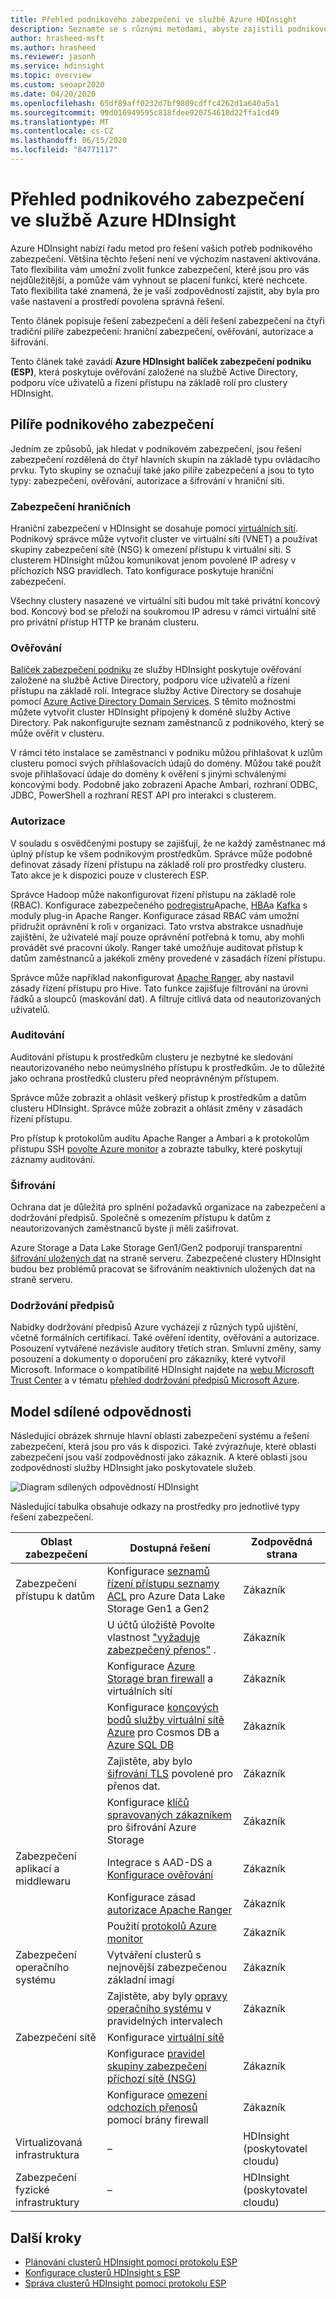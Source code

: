 ```yaml
---
title: Přehled podnikového zabezpečení ve službě Azure HDInsight
description: Seznamte se s různými metodami, abyste zajistili podnikové zabezpečení ve službě Azure HDInsight.
author: hrasheed-msft
ms.author: hrasheed
ms.reviewer: jasonh
ms.service: hdinsight
ms.topic: overview
ms.custom: seoapr2020
ms.date: 04/20/2020
ms.openlocfilehash: 65df89aff0232d7bf9809cdffc4262d1a640a5a1
ms.sourcegitcommit: 99d016949595c818fdee920754618d22ffa1cd49
ms.translationtype: MT
ms.contentlocale: cs-CZ
ms.lasthandoff: 06/15/2020
ms.locfileid: "84771117"
---
```

# <a name="overview-of-enterprise-security-in-azure-hdinsight"></a>Přehled podnikového zabezpečení ve službě Azure HDInsight

Azure HDInsight nabízí řadu metod pro řešení vašich potřeb podnikového zabezpečení. Většina těchto řešení není ve výchozím nastavení aktivována. Tato flexibilita vám umožní zvolit funkce zabezpečení, které jsou pro vás nejdůležitější, a pomůže vám vyhnout se placení funkcí, které nechcete. Tato flexibilita také znamená, že je vaší zodpovědností zajistit, aby byla pro vaše nastavení a prostředí povolena správná řešení.

Tento článek popisuje řešení zabezpečení a dělí řešení zabezpečení na čtyři tradiční pilíře zabezpečení: hraniční zabezpečení, ověřování, autorizace a šifrování.

Tento článek také zavádí **Azure HDInsight balíček zabezpečení podniku (ESP)**, která poskytuje ověřování založené na službě Active Directory, podporu více uživatelů a řízení přístupu na základě rolí pro clustery HDInsight.

## <a name="enterprise-security-pillars"></a>Pilíře podnikového zabezpečení

Jedním ze způsobů, jak hledat v podnikovém zabezpečení, jsou řešení zabezpečení rozdělená do čtyř hlavních skupin na základě typu ovládacího prvku. Tyto skupiny se označují také jako pilíře zabezpečení a jsou to tyto typy: zabezpečení, ověřování, autorizace a šifrování v hraniční síti.

### <a name="perimeter-security"></a>Zabezpečení hraničních

Hraniční zabezpečení v HDInsight se dosahuje pomocí [virtuálních sítí](../hdinsight-plan-virtual-network-deployment.md). Podnikový správce může vytvořit cluster ve virtuální síti (VNET) a používat skupiny zabezpečení sítě (NSG) k omezení přístupu k virtuální síti. S clusterem HDInsight můžou komunikovat jenom povolené IP adresy v příchozích NSG pravidlech. Tato konfigurace poskytuje hraniční zabezpečení.

Všechny clustery nasazené ve virtuální síti budou mít také privátní koncový bod. Koncový bod se přeloží na soukromou IP adresu v rámci virtuální sítě pro privátní přístup HTTP ke branám clusteru.

### <a name="authentication"></a>Ověřování

[Balíček zabezpečení podniku](apache-domain-joined-architecture.md) ze služby HDInsight poskytuje ověřování založené na službě Active Directory, podporu více uživatelů a řízení přístupu na základě rolí. Integrace služby Active Directory se dosahuje pomocí [Azure Active Directory Domain Services](../../active-directory-domain-services/overview.md). S těmito možnostmi můžete vytvořit cluster HDInsight připojený k doméně služby Active Directory. Pak nakonfigurujte seznam zaměstnanců z podnikového, který se může ověřit v clusteru.

V rámci této instalace se zaměstnanci v podniku můžou přihlašovat k uzlům clusteru pomocí svých přihlašovacích údajů do domény. Můžou také použít svoje přihlašovací údaje do domény k ověření s jinými schválenými koncovými body. Podobně jako zobrazení Apache Ambari, rozhraní ODBC, JDBC, PowerShell a rozhraní REST API pro interakci s clusterem.

### <a name="authorization"></a>Autorizace

V souladu s osvědčenými postupy se zajišťují, že ne každý zaměstnanec má úplný přístup ke všem podnikovým prostředkům. Správce může podobně definovat zásady řízení přístupu na základě rolí pro prostředky clusteru. Tato akce je k dispozici pouze v clusterech ESP.

Správce Hadoop může nakonfigurovat řízení přístupu na základě role (RBAC). Konfigurace zabezpečeného [podregistru](apache-domain-joined-run-hive.md)Apache, [HBA](apache-domain-joined-run-hbase.md)a [Kafka](apache-domain-joined-run-kafka.md) s moduly plug-in Apache Ranger. Konfigurace zásad RBAC vám umožní přidružit oprávnění k roli v organizaci. Tato vrstva abstrakce usnadňuje zajištění, že uživatelé mají pouze oprávnění potřebná k tomu, aby mohli provádět své pracovní úkoly. Ranger také umožňuje auditovat přístup k datům zaměstnanců a jakékoli změny provedené v zásadách řízení přístupu.

Správce může například nakonfigurovat [Apache Ranger](https://ranger.apache.org/), aby nastavil zásady řízení přístupu pro Hive. Tato funkce zajišťuje filtrování na úrovni řádků a sloupců (maskování dat). A filtruje citlivá data od neautorizovaných uživatelů.

### <a name="auditing"></a>Auditování

Auditování přístupu k prostředkům clusteru je nezbytné ke sledování neautorizovaného nebo neúmyslného přístupu k prostředkům. Je to důležité jako ochrana prostředků clusteru před neoprávněným přístupem.

Správce může zobrazit a ohlásit veškerý přístup k prostředkům a datům clusteru HDInsight. Správce může zobrazit a ohlásit změny v zásadách řízení přístupu.

Pro přístup k protokolům auditu Apache Ranger a Ambari a k protokolům přístupu SSH [povolte Azure monitor](../hdinsight-hadoop-oms-log-analytics-tutorial.md#cluster-auditing) a zobrazte tabulky, které poskytují záznamy auditování.

### <a name="encryption"></a>Šifrování

Ochrana dat je důležitá pro splnění požadavků organizace na zabezpečení a dodržování předpisů. Společně s omezením přístupu k datům z neautorizovaných zaměstnanců byste ji měli zašifrovat.

Azure Storage a Data Lake Storage Gen1/Gen2 podporují transparentní [šifrování uložených dat](../../storage/common/storage-service-encryption.md) na straně serveru. Zabezpečené clustery HDInsight budou bez problémů pracovat se šifrováním neaktivních uložených dat na straně serveru.

### <a name="compliance"></a>Dodržování předpisů

Nabídky dodržování předpisů Azure vycházejí z různých typů ujištění, včetně formálních certifikací. Také ověření identity, ověřování a autorizace. Posouzení vytvářené nezávisle auditory třetích stran. Smluvní změny, samy posouzení a dokumenty o doporučení pro zákazníky, které vytvořil Microsoft. Informace o kompatibilitě HDInsight najdete na [webu Microsoft Trust Center](https://www.microsoft.com/trust-center) a v tématu [přehled dodržování předpisů Microsoft Azure](https://gallery.technet.microsoft.com/Overview-of-Azure-c1be3942).

## <a name="shared-responsibility-model"></a>Model sdílené odpovědnosti

Následující obrázek shrnuje hlavní oblasti zabezpečení systému a řešení zabezpečení, která jsou pro vás k dispozici. Také zvýrazňuje, které oblasti zabezpečení jsou vaší zodpovědností jako zákazník. A které oblasti jsou zodpovědností služby HDInsight jako poskytovatele služeb.

![Diagram sdílených odpovědností HDInsight](./media/hdinsight-security-overview/hdinsight-shared-responsibility.png)

Následující tabulka obsahuje odkazy na prostředky pro jednotlivé typy řešení zabezpečení.

| Oblast zabezpečení | Dostupná řešení | Zodpovědná strana |
|---|---|---|
| Zabezpečení přístupu k datům | Konfigurace [seznamů řízení přístupu seznamy ACL](../../storage/blobs/data-lake-storage-access-control.md) pro Azure Data Lake Storage Gen1 a Gen2  | Zákazník |
|  | U účtů úložiště Povolte vlastnost ["vyžaduje zabezpečený přenos"](../../storage/common/storage-require-secure-transfer.md) . | Zákazník |
|  | Konfigurace [Azure Storage bran firewall](../../storage/common/storage-network-security.md) a virtuálních sítí | Zákazník |
|  | Konfigurace [koncových bodů služby virtuální sítě Azure](https://docs.microsoft.com/azure/virtual-network/virtual-network-service-endpoints-overview) pro Cosmos DB a [Azure SQL DB](https://docs.microsoft.com/azure/sql-database/sql-database-vnet-service-endpoint-rule-overview) | Zákazník |
|  | Zajistěte, aby bylo [šifrování TLS](../../storage/common/storage-security-tls.md) povolené pro přenos dat. | Zákazník |
|  | Konfigurace [klíčů spravovaných zákazníkem](../../storage/common/storage-encryption-keys-portal.md) pro šifrování Azure Storage | Zákazník |
| Zabezpečení aplikací a middlewaru | Integrace s AAD-DS a [Konfigurace ověřování](apache-domain-joined-configure-using-azure-adds.md) | Zákazník |
|  | Konfigurace zásad [autorizace Apache Ranger](apache-domain-joined-run-hive.md) | Zákazník |
|  | Použití [protokolů Azure monitor](../hdinsight-hadoop-oms-log-analytics-tutorial.md) | Zákazník |
| Zabezpečení operačního systému | Vytváření clusterů s nejnovější zabezpečenou základní imagí | Zákazník |
|  | Zajistěte, aby byly [opravy operačního systému](../hdinsight-os-patching.md) v pravidelných intervalech | Zákazník |
| Zabezpečení sítě | Konfigurace [virtuální sítě](../hdinsight-plan-virtual-network-deployment.md) |
|  | Konfigurace [pravidel skupiny zabezpečení příchozí sítě (NSG)](../control-network-traffic.md) | Zákazník |
|  | Konfigurace [omezení odchozích přenosů](../hdinsight-restrict-outbound-traffic.md) pomocí brány firewall | Zákazník |
| Virtualizovaná infrastruktura | – | HDInsight (poskytovatel cloudu) |
| Zabezpečení fyzické infrastruktury | – | HDInsight (poskytovatel cloudu) |

## <a name="next-steps"></a>Další kroky

* [Plánování clusterů HDInsight pomocí protokolu ESP](apache-domain-joined-architecture.md)
* [Konfigurace clusterů HDInsight s ESP](apache-domain-joined-configure.md)
* [Správa clusterů HDInsight pomocí protokolu ESP](apache-domain-joined-manage.md)
